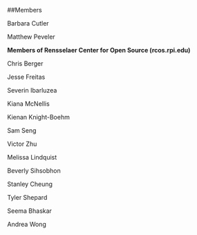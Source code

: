 ##Members

Barbara Cutler

Matthew Peveler

**Members of Rensselaer Center for Open Source (rcos.rpi.edu)**

Chris Berger
	
Jesse Freitas
	
Severin Ibarluzea
	
Kiana McNellis
 	
Kienan Knight-Boehm
 	
Sam Seng
 	
Victor Zhu
 	
Melissa Lindquist
 	
Beverly Sihsobhon

Stanley Cheung
	
Tyler Shepard
 	
Seema Bhaskar
 	
Andrea Wong

